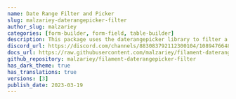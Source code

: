 ```yaml
---
name: Date Range Filter and Picker
slug: malzariey-daterangepicker-filter
author_slug: malzariey
categories: [form-builder, form-field, table-builder]
description: This package uses the daterangepicker library to filter a date within a range.
discord_url: https://discord.com/channels/883083792112300104/1089476648442802306
docs_url: https://raw.githubusercontent.com/malzariey/filament-daterangepicker-filter/main/README.md
github_repository: malzariey/filament-daterangepicker-filter
has_dark_theme: true
has_translations: true
versions: [3]
publish_date: 2023-03-19
---
```

